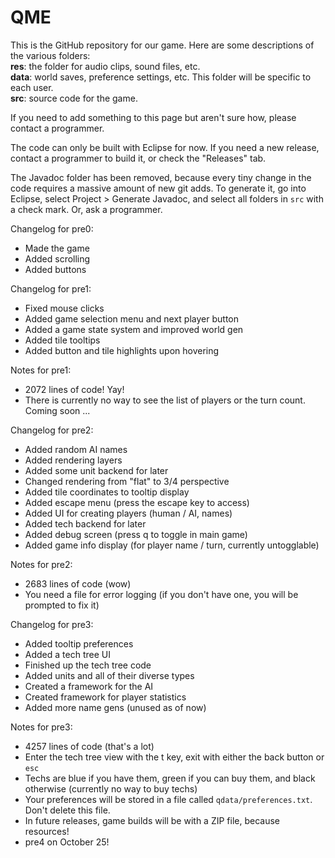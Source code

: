 QME
===

This is the GitHub repository for our game. Here are some descriptions of the various folders:<br/>
**res**: the folder for audio clips, sound files, etc.<br/>
**data**: world saves, preference settings, etc. This folder will be specific to each user.<br/>
**src**: source code for the game.

If you need to add something to this page but aren't sure how, please contact a programmer.

The code can only be built with Eclipse for now. If you need a new release, contact a programmer
to build it, or check the "Releases" tab.

The Javadoc folder has been removed, because every tiny change in the code requires a massive amount
of new git adds. To generate it, go into Eclipse, select Project > Generate Javadoc, and select all
folders in `src` with a check mark. Or, ask a programmer.

Changelog for pre0:
  - Made the game
  - Added scrolling
  - Added buttons
  
Changelog for pre1:
  - Fixed mouse clicks
  - Added game selection menu and next player button
  - Added a game state system and improved world gen
  - Added tile tooltips
  - Added button and tile highlights upon hovering
  
Notes for pre1:
  - 2072 lines of code! Yay!
  - There is currently no way to see the list of players or the turn count. Coming soon ...

Changelog for pre2:
  - Added random AI names
  - Added rendering layers
  - Added some unit backend for later
  - Changed rendering from "flat" to 3/4 perspective
  - Added tile coordinates to tooltip display
  - Added escape menu (press the escape key to access)
  - Added UI for creating players (human / AI, names)
  - Added tech backend for later
  - Added debug screen (press q to toggle in main game)
  - Added game info display (for player name / turn, currently untogglable)
  
Notes for pre2:
  - 2683 lines of code (wow)
  - You need a file for error logging (if you don't have one, you will be prompted to fix it)

Changelog for pre3:
  - Added tooltip preferences
  - Added a tech tree UI
  - Finished up the tech tree code
  - Added units and all of their diverse types
  - Created a framework for the AI
  - Created framework for player statistics
  - Added more name gens (unused as of now)
  
Notes for pre3:
  - 4257 lines of code (that's a lot)
  - Enter the tech tree view with the t key, exit with either the back button or `esc`
  - Techs are blue if you have them, green if you can buy them, and black otherwise (currently no way to buy techs)
  - Your preferences will be stored in a file called `qdata/preferences.txt`. Don't delete this file.
  - In future releases, game builds will be with a ZIP file, because resources!
  - pre4 on October 25!
